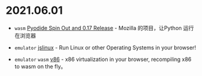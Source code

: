 # 2021.06.01

- `wasm` [Pyodide Spin Out and 0.17 Release](https://hacks.mozilla.org/2021/04/pyodide-spin-out-and-0-17-release/) - Mozilla 的项目，让Python 运行在浏览器

- `emulator` [jslinux](https://bellard.org/jslinux/) - Run Linux or other Operating Systems in your browser!

- `emulator` `wasm` [v86](https://github.com/copy/v86) - x86 virtualization in your browser, recompiling x86 to wasm on the fly。
